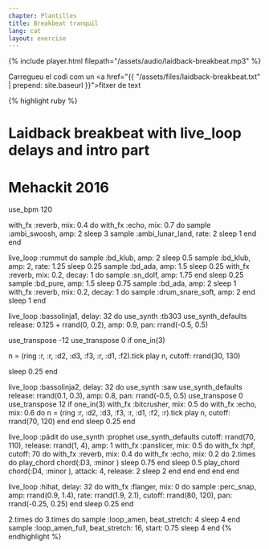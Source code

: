 ```yaml
---
chapter: Plantilles
title: Breakbeat tranquil
lang: cat
layout: exercise
---
```


{% include player.html filepath="/assets/audio/laidback-breakbeat.mp3" %}

Carregueu el codi com un <a href="{{ "/assets/files/laidback-breakbeat.txt" | prepend: site.baseurl }}">fitxer de text</a>

{% highlight ruby %}
# Laidback breakbeat with live_loop delays and intro part
# Mehackit 2016

use_bpm 120

with_fx :reverb, mix: 0.4 do
  with_fx :echo, mix: 0.7 do
    sample :ambi_swoosh, amp: 2
    sleep 3
    sample :ambi_lunar_land, rate: 2
    sleep 1
  end
end

live_loop :rummut do
  sample :bd_klub, amp: 2
  sleep 0.5
  sample :bd_klub, amp: 2, rate: 1.25
  sleep 0.25
  sample :bd_ada, amp: 1.5
  sleep 0.25
  with_fx :reverb, mix: 0.2, decay: 1 do
    sample :sn_dolf, amp: 1.75
  end
  sleep 0.25
  sample :bd_pure, amp: 1.5
  sleep 0.75
  sample :bd_ada, amp: 2
  sleep 1
  with_fx :reverb, mix: 0.2, decay: 1 do
    sample :drum_snare_soft, amp: 2
  end
  sleep 1
end

live_loop :bassolinja1, delay: 32 do
  use_synth :tb303
  use_synth_defaults release: 0.125 + rrand(0, 0.2), amp: 0.9, pan: rrand(-0.5, 0.5)

  use_transpose -12
  use_transpose 0 if one_in(3)

  n = (ring :r, :r, :d2, :d3, :f3, :r, :d1, :f2).tick
  play n, cutoff: rrand(30, 130)

  sleep 0.25
end

live_loop :bassolinja2, delay: 32 do
  use_synth :saw
  use_synth_defaults release: rrand(0.1, 0.3), amp: 0.8, pan: rrand(-0.5, 0.5)
  use_transpose 0
  use_transpose 12 if one_in(3)
  with_fx :bitcrusher, mix: 0.5 do
    with_fx :echo, mix: 0.6 do
      n = (ring :r, :d2, :d3, :f3, :r, :d1, :f2, :r).tick
      play n, cutoff: rrand(70, 120)
    end
  end
  sleep 0.25
end

live_loop :pädit do
  use_synth :prophet
  use_synth_defaults cutoff: rrand(70, 110), release: rrand(1, 4), amp: 1
  with_fx :panslicer, mix: 0.5 do
    with_fx :hpf, cutoff: 70 do
      with_fx :reverb, mix: 0.4 do
        with_fx :echo, mix: 0.2 do
          2.times do
            play_chord chord(:D3, :minor )
            sleep 0.75
          end
          sleep 0.5
          play_chord chord(:D4, :minor ), attack: 4, release: 2
          sleep 2
        end
      end
    end
  end
end

live_loop :hihat, delay: 32 do
  with_fx :flanger, mix: 0 do
    sample :perc_snap, amp: rrand(0.9, 1.4), rate: rrand(1.9, 2.1), cutoff: rrand(80, 120), pan: rrand(-0.25, 0.25)
  end
  sleep 0.25
end

2.times do
  3.times do
    sample :loop_amen, beat_stretch: 4
    sleep 4
  end
  sample :loop_amen_full, beat_stretch: 16, start: 0.75
  sleep 4
end
{% endhighlight %}